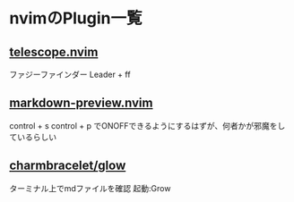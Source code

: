 # nvimのPlugin一覧
## [telescope.nvim](https://github.com/nvim-telescope/telescope.nvim)
ファジーファインダー
Leader + ff

## [markdown-preview.nvim](https://github.com/iamcco/markdown-preview.nvim)
control + s
control + p でONOFFできるようにするはずが、何者かが邪魔をしているらしい

## [charmbracelet/glow](https://github.com/charmbracelet/glow)
ターミナル上でmdファイルを確認
起動:Grow

